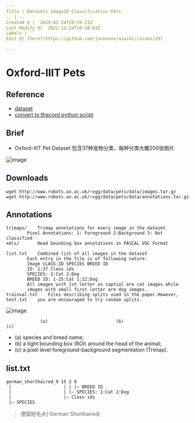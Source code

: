 ```yaml
---
Title | Datasets Image2D Classification Pets
-- | --
Created @ | `2019-01-24T20:39:23Z`
Last Modify @| `2022-12-24T16:10:03Z`
Labels | ``
Edit @| [here](https://github.com/junxnone/aiwiki/issues/29)

---
```

# Oxford-IIIT Pets
## Reference
- [dataset](http://www.robots.ox.ac.uk/~vgg/data/pets/)
- [convert to tfrecord python script](https://github.com/tensorflow/models/blob/master/research/object_detection/dataset_tools/create_pet_tf_record.py)

## Brief

- Oxford-IIIT Pet Dataset 包含37种宠物分类，每种分类大概200张图片 

![image](https://user-images.githubusercontent.com/2216970/51708550-21a5b280-205f-11e9-8ed9-53a57697c308.png)


## Downloads

```
wget http://www.robots.ox.ac.uk/~vgg/data/pets/data/images.tar.gz
wget http://www.robots.ox.ac.uk/~vgg/data/pets/data/annotations.tar.gz
```

## Annotations

```
trimaps/ 	Trimap annotations for every image in the dataset
		Pixel Annotations: 1: Foreground 2:Background 3: Not classified
xmls/		Head bounding box annotations in PASCAL VOC Format

list.txt	Combined list of all images in the dataset
		Each entry in the file is of following nature:
		Image CLASS-ID SPECIES BREED ID
		ID: 1:37 Class ids
		SPECIES: 1:Cat 2:Dog
		BREED ID: 1-25:Cat 1:12:Dog
		All images with 1st letter as captial are cat images while
		images with small first letter are dog images.
trainval.txt	Files describing splits used in the paper.However,
test.txt	you are encouraged to try random splits.
```

![image](https://user-images.githubusercontent.com/2216970/51707690-cb377480-205c-11e9-9aa5-1e31d576a358.png)

```
             (a)                          (b)                        (c)
```

- (a) species and breed name; 
- (b) a tight bounding box (ROI) around the head of the animal; 
- (c) a pixel level foreground-background segmentation (Trimap).

## list.txt

```
german_shorthaired_9 15 2 9
 |                    | | |— BREED ID
 |                    | |— SPECIES: 1:Cat 2:Dog
 |                    |— Class ids
 |— SPECIES
```
> 德国短毛犬( German Shorthaired)

